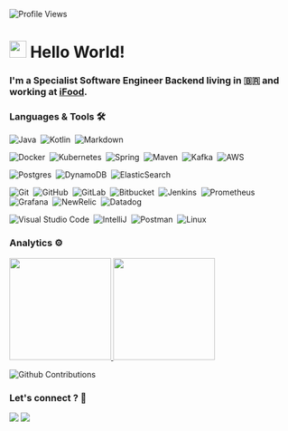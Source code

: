 ![Profile Views](http://estruyf-github.azurewebsites.net/api/VisitorHit?user=isaiastavares&repo=isaiastavares&countColorcountColor)

<h1><img src="https://emojis.slackmojis.com/emojis/images/1531849430/4246/blob-sunglasses.gif?1531849430" width="30"/> Hello World! </h1>

### I'm a Specialist Software Engineer Backend living in 🇧🇷 and working at [iFood](https://institucional.ifood.com.br).

### Languages & Tools 🛠

![Java](https://img.shields.io/badge/-Java-05122A?style=flat&logo=Java&logoColor=white)&nbsp;
![Kotlin](https://img.shields.io/badge/-Kotlin-05122A?style=flat&logo=kotlin&logoColor=white)&nbsp;
![Markdown](https://img.shields.io/badge/-Markdown-05122A?style=flat&logo=markdown&logoColor=white)&nbsp;

![Docker](https://img.shields.io/badge/-Docker-05122A?style=flat&logo=docker&logoColor=white)&nbsp;
![Kubernetes](https://img.shields.io/badge/-Kubernetes-05122A?style=flat&logo=kubernetes&logoColor=white)&nbsp;
![Spring](https://img.shields.io/badge/-Spring-05122A?style=flat&logo=spring&logoColor=white)&nbsp;
![Maven](https://img.shields.io/badge/-Maven-05122A?style=flat&logo=apache-maven&logoColor=white)&nbsp;
![Kafka](https://img.shields.io/badge/-Kafka-05122A?style=flat&logo=apache-kafka&logoColor=white)&nbsp;
![AWS](https://img.shields.io/badge/-AWS-05122A?style=flat&logo=amazon-aws&logoColor=white)&nbsp;

![Postgres](https://img.shields.io/badge/-Postgres-05122A?style=flat&logo=postgresql)&nbsp;
![DynamoDB](https://img.shields.io/badge/-DynamoDB-05122A?style=flat&logo=amazon-dynamodb&logoColor=white)&nbsp;
![ElasticSearch](https://img.shields.io/badge/-ElasticSearch-05122A?style=flat&logo=elasticsearch&logoColor=white)&nbsp;

![Git](https://img.shields.io/badge/-Git-05122A?style=flat&logo=git&logoColor=white)&nbsp;
![GitHub](https://img.shields.io/badge/-GitHub-05122A?style=flat&logo=github&logoColor=white)&nbsp;
![GitLab](https://img.shields.io/badge/-GitLab-05122A?style=flat&logo=gitlab&logoColor=white)&nbsp;
![Bitbucket](https://img.shields.io/badge/-Bitbucket-05122A?style=flat&logo=bitbucket&logoColor=white)&nbsp;
![Jenkins](https://img.shields.io/badge/-Jenkins-05122A?style=flat&logo=jenkins&logoColor=white)&nbsp;
![Prometheus](https://img.shields.io/badge/-Prometheus-05122A?style=flat&logo=prometheus&logoColor=white)&nbsp;
![Grafana](https://img.shields.io/badge/-Grafana-05122A?style=flat&logo=grafana&logoColor=white)&nbsp;
![NewRelic](https://img.shields.io/badge/-New%20Relic-05122A?style=flat&logo=new-relic&logoColor=white)&nbsp;
![Datadog](https://img.shields.io/badge/-Datadog-05122A?style=flat&logo=datadog&logoColor=white)&nbsp;

![Visual Studio Code](https://img.shields.io/badge/-Visual%20Studio%20Code-05122A?style=flat&logo=visual-studio-code&logoColor=007ACC)&nbsp;
![IntelliJ](https://img.shields.io/badge/-IntelliJ-05122A?style=flat&logo=jetbrains)&nbsp;
![Postman](https://img.shields.io/badge/-Postman-05122A?style=flat&logo=postman)&nbsp;
![Linux](https://img.shields.io/badge/-Linux-05122A?style=flat&logo=linux&logoColor=white)&nbsp;

### Analytics ⚙️

<p align="left">
<a href="https://github.com/AVS1508">
  <img height="180em" src="https://github-readme-stats.vercel.app/api/?username=isaiastavares&count_private=true&show_icons=true"/>
  <img height="180em" src="https://github-readme-stats-eight-theta.vercel.app/api/top-langs/?username=isaiastavares&layout=compact&langs_count=8"/>
</a>
</p>

![Github Contributions](https://github-readme-streak-stats.herokuapp.com/?user=isaiastavares)

### Let's connect ? 🤝

<p align="left">
<a href="https://www.linkedin.com/in/isaiastavares"><img src="https://img.shields.io/badge/-isaiastavares-0077B5?style=flat&logo=Linkedin&logoColor=white"/></a>
<a href="mailto:isaiasengsoft@gmail.com"><img src="https://img.shields.io/badge/-isaiasengsoft@gmail.com-D14836?style=flat&logo=Gmail&logoColor=white"/></a>
</p>
